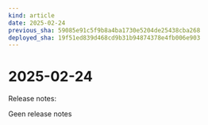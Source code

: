 ```yaml
---
kind: article
date: 2025-02-24
previous_sha: 59085e91c5f9b8a4ba1730e5204de25438cba268
deployed_sha: 19f51ed839d468cd9b31b94874378e4fb006e903
---
```


# 2025-02-24

Release notes:

Geen release notes

